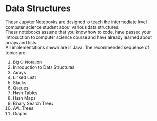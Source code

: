 # Data Structures
These Jupyter Notebooks are designed to teach the intermediate level computer science student about various data structures.<br>
These notebooks assume that you know how to code, have passed your introduction to computer science course and have already learned about arrays and lists.<br>
All implementations shown are in Java.
The recommended sequence of topics are: <br>
<ol>
  <li>Big O Notation </li>
  <li>Introduction to Data Structures</li>
  <li>Arrays</li>
  <li>Linked Lists </li>
  <li>Stacks </li>
  <li>Queues </li>
  <li>Hash Tables </li>
  <li>Hash Maps </li>
  <li>Binary Search Trees </li>
  <li>AVL Trees </li>
  <li>Graphs </li>
</ol>
